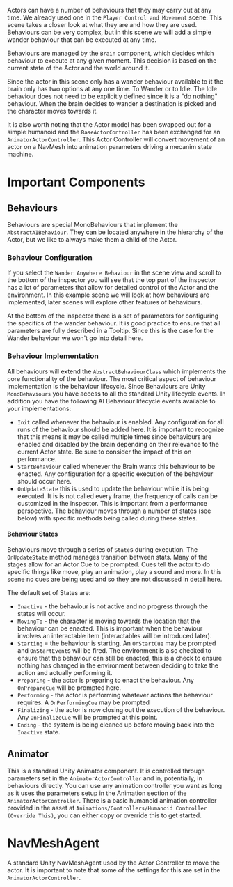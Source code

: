 Actors can have a number of behaviours that they may carry out at any time. We already used one in the `Player Control and Movement` scene. This scene takes a closer look at what they are and how they are used. Behaviours can be very complex, but in this scene we will add a simple wander behaviour that can be executed at any time.

Behaviours are managed by the `Brain` component, which decides which behaviour to execute at any given moment. This decision is based on the current state of the Actor and the world around it. 

Since the actor in this scene only has a wander behaviour available to it the brain only has two options at any one time. To Wander or to Idle. The Idle behaviour does not need to be explicitly defined since it is a "do nothing" behaviour. When the brain decides to wander a destination is picked and the character moves towards it.

It is also worth noting that the Actor model has been swapped out for a simple humanoid and the `BaseActorController` has been exchanged for an `AnimatorActorController`. This Actor Controller will convert movement of an actor on a NavMesh 
into animation parameters driving a mecanim state machine.

# Important Components

## Behaviours

Behaviours are special MonoBehaviours that implement the `AbstractAIBehaviour`. They can be located anywhere in the hierarchy of the Actor, but we like to always make them a child of the Actor.

### Behaviour Configuration

If you select the `Wander Anywhere Behaviour` in the scene view and scroll to the bottom of the inspector you will see that the top part of the inspector has a lot of parameters that allow for detailed control of the Actor and the environment. In this example scene we will look at how behaviours are implemented, later scenes will explore other features of behaviours.

At the bottom of the inspector there is a set of parameters for configuring the specifics of the wander behaviour. It is good practice to ensure that all parameters are fully described in a Tooltip. Since this is the case for the Wander behaviour we won't go into detail here.

### Behaviour Implementation

All behaviours will extend the `AbstractBehaviourClass` which implements the core functionality of the behaviour. The most critical aspect of behaviour implementation is the behaviour lifecycle. Since Behaviours are Unity `MonoBehaviours` you have access to all the standard Unity lifecycle events. In addition you have the following AI Behaviour lifecycle events available to your implementations:

* `Init` called whenever the behaviour is enabled. Any configuration for all runs of the behaviour should be added here. It is important to recognize that this means it may be called multiple times since behaviours are enabled and disabled by the brain depending on their relevance to the current Actor state. Be sure to consider the impact of this on performance.
* `StartBehaviour` called whenever the Brain wants this behaviour to be enacted. Any configuration for a specific execution of the behaviour should occur here.
* `OnUpdateState` this is used to update the behaviour while it is being executed. It is is not called every frame, the frequency of calls can be customized in the inspector. This is important from a performance perspective. The behaviour moves through a number of states (see below) with specific methods being called during these states. 

#### Behaviour States

Behaviours move through a series of `State`s during execution. The `OnUpdateState` method manages transition between stats. Many of the stages allow for an Actor Cue to be prompted. Cues tell the actor to do specific things like move, play an animation, play a sound and more. In this scene no cues are being used and so they are not discussed in detail here.

The default set of States are:

* `Inactive` - the behaviour is not active and no progress through the states will occur.
* `MovingTo` - the character is moving towards the location that the behaviour can be enacted. This is important when the behaviour involves an interactable item (interactables will be introduced later).
* `Starting` = the behaviour is starting. An `OnStartCue` may be prompted and `OnStartEvent`s will be fired. The environment is also checked to ensure that the behaviour can still be enacted, this is a check to ensure nothing has changed in the environment between deciding to take the action and actually performing it.
* `Preparing` - the actor is preparing to enact the behaviour. Any `OnPrepareCue` will be prompted here.
* `Performing` - the actor is performing whatever actions the behaviour requires. A `OnPerformingCue` may be prompted
* `Finalizing` - the actor is now closing out the execution of the behaviour. Any `OnFinalizeCue` will be prompted at this point.
* `Ending` - the system is being cleaned up before moving back into the `Inactive` state.

## Animator

This is a standard Unity Animator component. It is controlled through parameters set in the `AnimatorActorController` and in, potentially, in behaviours directly. You can use any animation controller you want as long as it uses the parameters setup in the Animation section of the `AnimatorActorController`. There is a basic humanoid animation controller provided in the asset at `Animations/Controllers/Humanoid Controller (Override This)`, you can either copy or override this to get started.

# NavMeshAgent

A standard Unity NavMeshAgent used by the Actor Controller to move the actor. It is important to note that some of the settings for this are set in the `AnimatorActorController`.





